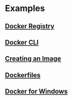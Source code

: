 # Examples

## [Docker Registry](./docker-registry)
## [Docker CLI](./docker-cli)
## [Creating an Image](./creating-an-image)
## [Dockerfiles](./dockerfiles)
## [Docker for Windows](./docker-for-windows)
